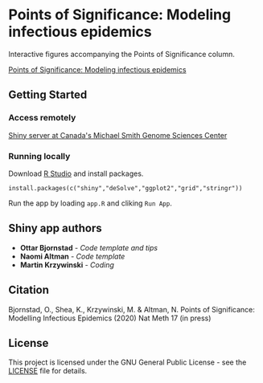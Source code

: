 # Points of Significance: Modeling infectious epidemics

Interactive figures accompanying the Points of Significance column.

[Points of Significance: Modeling infectious epidemics](https://github.com/martinkrz/posepi1/blob/master/www/img/screenshot.png)

## Getting Started

### Access remotely

[Shiny server at Canada's Michael Smith Genome Sciences Center](http://mkweb.bcgsc.ca)

### Running locally

Download [R Studio](http://rstudio.com) and install packages.

```
install.packages(c("shiny","deSolve","ggplot2","grid","stringr"))
```

Run the app by loading `app.R` and cliking `Run App`.

## Shiny app authors

* **Ottar Bjornstad** - *Code template and tips*
* **Naomi Altman** - *Code template*
* **Martin Krzywinski** - *Coding*

## Citation

Bjornstad, O., Shea, K., Krzywinski, M. & Altman, N. Points of Significance: Modelling Infectious Epidemics (2020) Nat Meth 17 (in press)

## License

This project is licensed under the GNU General Public License - see the [LICENSE](LICENSE) file for details.

